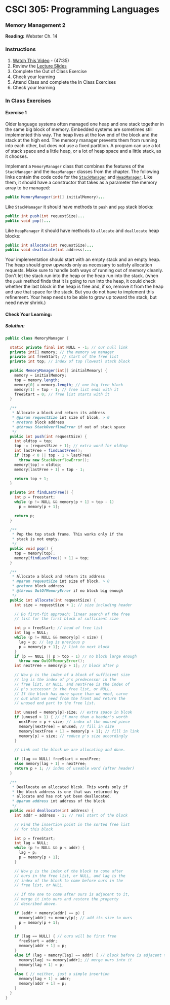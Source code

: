 # CSCI 305: Programming Languages

### Memory Management 2

**Reading:** Webster Ch. 14

### Instructions
1. [Watch This Video](https://youtu.be/zcVpiAc-jLs) - (47:35)
2. Review the [Lecture Slides](slides/Lecture26_27.pdf)
3. Complete the Out of Class Exercise
4. Check your learning
5. Attend Class and complete the In Class Exercises
6. Check your learning

### In Class Exercises

#### Exercise 1
Older language systems often managed one heap and one stack together in the same big block of memory. Embedded systems are sometimes still implemented this way. The heap lives at the low end of the block and the stack at the high end. The memory manager prevents them from running into each other, but does not use a fixed partition. A program can use a lot of stack space and a little heap, or a lot of heap space and a little stack, as it chooses.

Implement a `MemoryManager` class that combines the features of the `StackManager` and the `HeapManager` classes from the chapter. The following links contain the code code for the [`StackManager`](https://github.com/CSCI305/csci305-java-examples/blob/master/src/main/java/csci305/memmgmt/StackManager.java) and [`HeapManager`](https://github.com/CSCI305/csci305-java-examples/blob/master/src/main/java/csci305/memmgmt/HeapManager.java). Like them, it should have a constructor that takes as a parameter the memory array to be managed:

```java
public MemoryManager(int[] initialMemory)...
```

Like `StackManager` it should have methods to `push` and `pop` stack blocks:

```java
public int push(int requestSize)...
public void pop()...
```

Like `HeapManager` it should have methods to `allocate` and `deallocate` heap blocks:

```java
public int allocate(int requestSize)...
public void deallocate(int address)...
```

Your implementation should start with an empty stack and an empty heap. The heap should grow upwards only as necessary to satisfy allocation requests. Make sure to handle both ways of running out of memory cleanly. Don't let the stack run into the heap or the heap run into the stack. (when the `push` method finds that it is going to run into the heap, it could check whether the last block in the heap is free and, if so, remove it from the heap and use that space for the stack. But you do not have to implement this refinement. Your heap needs to be able to grow up toward the stack, but need never shrink.)


#### Check Your Learning:

##### Solution:
```java
public class MemoryManager {

  static private final int NULL = -1; // our null link
  private int[] memory; // the memory we manager
  private int freeStart; // start of the free list
  private int top; // index of top (lowest) stack block

  public MemoryManager(int[] initialMemory) {
    memory = initialMemory;
    top = memory.length;
    memory[0] = memory.length; // one big free block
    memory[1] = top - 1; // free list ends with it
    freeStart = 0; // free list starts with it
  }

  /**
   * Allocate a block and return its address
   * @param requestSize int size of blcok, > 0
   * @return block address
   * @throws StackOverflowError if out of stack space
   */
  public int push(int requestSize) {
    int oldtop = top;
    top -= (requestSize + 1); // extra word for oldtop
    int lastFree = findLastFree();
    if (top < 0 || top - 1 > lastFree)
      throw new StackOverflowError();
    memory[top] = oldtop;
    memory[lastFree + 1] = top - 1;

    return top + 1;
  }

  private int findLastFree() {
    int p = freestart;
    while (p != NULL && memory[p + 1] < top - 1)
      p = memory[p + 1];

    return p;
  }

  /**
   * Pop the top stack frame. This works only if the
   * stack is not empty.
   */
  public void pop() {
    top = memory[top];
    memory[findLastFree() + 1] = top;
  }

  /**
   * Allocate a block and return its address
   * @param requestSize int size of block, > 0
   * @return block address
   * @throws OutOfMemoryError if no block big enough
   */
  public int allocate(int requestSize) {
    int size = requestSize + 1; // size including header

    // Do first-fit approach: linear search of the free
    // list for the first block of sufficient size

    int p = freeStart; // head of free list
    int lag = NULL;
    while (p != NULL && memory[p] < size) {
      lag = p; // lag is previous p
      p = memory[p + 1]; // link to next block
    }
    if (p == NULL || p > top - 1) // no block large enough
      throw new OutOfMemoryError();
    int nextFree = memory[p + 1]; // block after p

    // Now p is the index of a block of sufficient size
    // lag is the index of p's predecessor in the
    // free list, or NULL, and nextFree is the index of
    // p's successor in the free list, or NULL.
    // If the block has more space than we need, carve
    // out what we need from the front and return the
    // unused end part to the free list.

    int unused = memory[p]-size; // extra space in blcok
    if (unused > 1) { // if more than a header's worth
      nextFree = p + size; // index of the unused piece
      memory[nextFree] = unused; // fill in size
      memory[nextFree + 1] = memory[p + 1]; // fill in link
      memory[p] = size; // reduce p's size accordingly
    }

    // Link out the block we are allocating and done.

    if (lag == NULL) freeStart = nextFree;
    else memory[lag + 1] = nextFree;
    return p + 1; // index of useable word (after header)
  }

  /**
   * Deallocate an allocated blcok. This words only if
   * the block address is one that was returned by
   * allocate and has not yet been deallocated.
   * @param address int address of the block
   */
  public void deallocate(int address) {
    int addr = address - 1; // real start of the block

    // Find the insertion point in the sorted free list
    // for this block

    int p = freeStart;
    int lag = NULL;
    while (p != NULL && p < addr) {
      lag = p;
      p = memory[p + 1];
    }

    // Now p is the index of the block to come after
    // ours in the free list, or NULL, and lag is the
    // index of the block to come before ours in the
    // free list, or NULL.

    // If the one to come after ours is adjacent to it,
    // merge it into ours and restore the property
    // described above.

    if (addr + memory[addr] == p) {
      memory[addr] += memory[p]; // add its size to ours
      p = memory[p + 1];
    }

    if (lag == NULL) { // ours will be first free
      freeStart = addr;
      memory[addr + 1] = p;
    }
    else if (lag + memory[lag] == addr) { // block before is adjacent to ours
      memory[lag] += memory[addr]; // merge ours into it
      memory[lag + 1] = p;
    }
    else { // neither, just a simple insertion
      memory[lag + 1] = addr;
      memory[addr + 1] = p;
    }
  }
}
```
